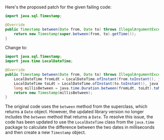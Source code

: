 Here's the proposed patch for the given failing code:

```java
import java.sql.Timestamp;

@Override
public Timestamp between(Date from, Date to) throws IllegalArgumentException {
    return new Timestamp(super.between(from, to).getTime());
}
```

Change to:

```java
import java.sql.Timestamp;
import java.time.LocalDateTime;

@Override
public Timestamp between(Date from, Date to) throws IllegalArgumentException {
    LocalDateTime fromLdt = LocalDateTime.ofInstant(from.toInstant(), java.time.ZoneId.systemDefault());
    LocalDateTime toLdt = LocalDateTime.ofInstant(to.toInstant(), java.time.ZoneId.systemDefault());
    long millisBetween = java.time.Duration.between(fromLdt, toLdt).toMillis();
    return new Timestamp(millisBetween);
}
```

The original code uses the `between` method from the superclass, which returns a `Date` object. However, the updated library version no longer includes the `between` method that returns a `Date`. To resolve this issue, the code has been updated to use the `LocalDateTime` class from the `java.time` package to calculate the difference between the two dates in milliseconds and then create a new `Timestamp` object.